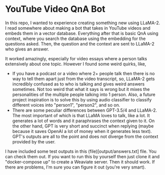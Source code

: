 # YouTube Video QnA Bot 

In this repo, I wanted to experience creating something new using LLaMA-2. I read somewhere about making a bot that takes in YouTube videos and embeds them in a vector database. Everything after that is basic QnA using context, where you search the database using the embedding for the questions asked. Then, the question and the context are sent to LLaMA-2 who gives an answer. 

It worked amazingly, especially for video essays where a person talks extensively about one topic. However I found some weird quirks, like, 
* If you have a podcast or a video where 2+ people talk then there is no way to tell them apart just from the video transcript, so, LLaMA-2 gets incredibly confused as to who is talking and gives weird answers sometimes. Not too weird that what it says is wrong but it mixes the personalities of the multiple people talking into 1 person. Also, a future project inspiration is to solve this by using audio classifier to classify different voices into "person1", "person2", and so on. 
* There are some peculiar differences between GPT-3.5/4 and LLaMA-2. The most important of which is that LLaMA loves to talk, like a lot. It generates a lot of words and it paraphrases the context given to it. On the other hand, GPT is very short and succinct when replying (maybe because it saves OpenAI a lot of money when it generates less text). GPT's outputs are all to the point and does not diverge from the context provided by the user.

I have included some test outputs in this (file)[output/answers.txt] file. You can check them out. 
If you want to run this by yourself then just clone it and "docker-compose up" to create a Weaviate server. Then it should work. If there are problems, I'm sure you can figure it out (you're very smart).